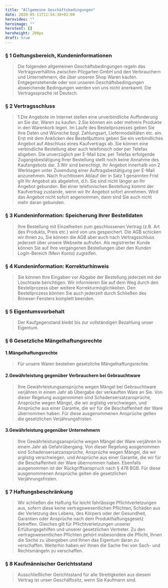 ```yaml
---
title: "Allgemeine Geschäftsbedingungen"
date: 2020-05-11T11:54:38+02:00
herovideo: ""
heroimage: ""
herotext: []
heroheight: 200px
draft: true
---
```


### § 1 Geltungsbereich, Kundeninformationen
> Die folgenden allgemeinen Geschäftsbedingungen regeln das Vertragsverhältnis zwischen Pilzgarten GmbH und den Verbrauchern und Unternehmern, die über unseren Shop Waren kaufen. Entgegenstehende oder von unseren Geschäftsbedingungen abweichende Bedingungen werden von uns nicht anerkannt. Die Vertragssprache ist Deutsch.

### § 2 Vertragsschluss
>1.Die Angebote im Internet stellen eine unverbindliche Aufforderung an Sie dar, Waren zu kaufen.
>2.Sie können ein oder mehrere Produkte in den Warenkorb legen. Im Laufe des Bestellprozesses geben Sie Ihre Daten und Wünsche bzgl. Zahlungsart, Liefermodalitäten etc. ein. Erst mit dem Anklicken des Bestellbuttons geben Sie ein verbindliches Angebot auf Abschluss eines Kaufvertrags ab. Sie können eine verbindliche Bestellung aber auch telefonisch oder per Telefax abgeben. Die unverzüglich per E-Mail bzw. per Telefax erfolgende Zugangsbestätigung Ihrer Bestellung stellt noch keine Annahme des Kaufangebots dar.
>3.Wir sind berechtigt, Ihr Angebot innerhalb von 2 Werktagen unter Zusendung einer Auftragsbestätigung per E-Mail anzunehmen. Nach fruchtlosem Ablauf der in Satz 1 genannten Frist gilt Ihr Angebot als abgelehnt, d.h. Sie sind nicht länger an Ihr Angebot gebunden. Bei einer telefonischen Bestellung kommt der Kaufvertrag zustande, wenn wir Ihr Angebot sofort annehmen. Wird das Angebot nicht sofort angenommen, dann sind Sie auch nicht mehr daran gebunden.

### § 3 Kundeninformation: Speicherung Ihrer Bestelldaten
> Ihre Bestellung mit Einzelheiten zum geschlossenen Vertrag (z.B. Art des Produkts, Preis etc.) wird von uns gespeichert. Die AGB schicken wir Ihnen zu, Sie können die AGB aber auch nach Vertragsschluss jederzeit über unsere Webseite aufrufen.
> Als registrierter Kunde können Sie auf Ihre vergangenen Bestellungen über den Kunden LogIn-Bereich (Mein Konto) zugreifen.

### § 4 Kundeninformation: Korrekturhinweis
> Sie können Ihre Eingaben vor Abgabe der Bestellung jederzeit mit der Löschtaste berichtigen. Wir informieren Sie auf dem Weg durch den Bestellprozess über weitere Korrekturmöglichkeiten. Den Bestellprozess können Sie auch jederzeit durch Schließen des Browser-Fensters komplett beenden.

### § 5 Eigentumsvorbehalt
>Der Kaufgegenstand bleibt bis zur vollständigen Bezahlung unser Eigentum.

### § 6 Gesetzliche Mängelhaftungsrechte

#### 1.Mängelhaftungsrechte
> Für unsere Waren bestehen gesetzliche Mängelhaftungsrechte.

#### 2.Gewährleistung gegenüber Verbrauchern bei Gebrauchtware
> Ihre Gewährleistungsansprüche wegen Mängel bei Gebrauchtware verjähren in einem Jahr ab Übergabe der verkauften Ware an Sie. Von dieser Regelung ausgenommen sind Schadensersatzansprüche, Ansprüche wegen Mängel, die wir arglistig verschwiegen, und Ansprüche aus einer Garantie, die wir für die Beschaffenheit der Ware übernommen haben. Für diese ausgenommenen Ansprüche gelten die gesetzlichen Verjährungsfristen.

#### 3.Gewährleistung gegenüber Unternehmern
> Ihre Gewährleistungsansprüche wegen Mängel der Ware verjähren in einem Jahr ab Gefahrübergang. Von dieser Regelung ausgenommen sind Schadensersatzansprüche, Ansprüche wegen Mängel, die wir arglistig verschwiegen, und Ansprüche aus einer Garantie, die wir für die Beschaffenheit der Ware übernommen haben. Ebenfalls ausgenommen ist der Rückgriffsanspruch nach § 478 BGB. Für diese ausgenommenen Ansprüche gelten die gesetzlichen Verjährungsfristen.

### § 7 Haftungsbeschränkung
> Wir schließen die Haftung für leicht fahrlässige Pflichtverletzungen aus, sofern diese keine vertragswesentlichen Pflichten, Schäden aus der Verletzung des Lebens, des Körpers oder der Gesundheit, Garantien oder Ansprüche nach dem Produkthaftungsgesetz betreffen. Gleiches gilt für Pflichtverletzungen unserer Erfüllungsgehilfen und unserer gesetzlichen Vertreter. Zu den vertragswesentlichen Pflichten gehört insbesondere die Pflicht, Ihnen die Sache zu übergeben und Ihnen das Eigentum daran zu verschaffen. Weiterhin haben wir Ihnen die Sache frei von Sach- und Rechtsmängeln zu verschaffen.

### § 8 Kaufmännischer Gerichtsstand
>Ausschließlicher Gerichtsstand für alle Streitigkeiten aus diesem Vertrag ist unser Geschäftssitz, wenn Sie Kaufmann sind.
